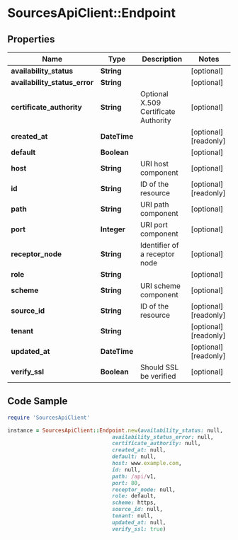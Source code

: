 # SourcesApiClient::Endpoint

## Properties

Name | Type | Description | Notes
------------ | ------------- | ------------- | -------------
**availability_status** | **String** |  | [optional] 
**availability_status_error** | **String** |  | [optional] 
**certificate_authority** | **String** | Optional X.509 Certificate Authority | [optional] 
**created_at** | **DateTime** |  | [optional] [readonly] 
**default** | **Boolean** |  | [optional] 
**host** | **String** | URI host component | [optional] 
**id** | **String** | ID of the resource | [optional] [readonly] 
**path** | **String** | URI path component | [optional] 
**port** | **Integer** | URI port component | [optional] 
**receptor_node** | **String** | Identifier of a receptor node | [optional] 
**role** | **String** |  | [optional] 
**scheme** | **String** | URI scheme component | [optional] 
**source_id** | **String** | ID of the resource | [optional] [readonly] 
**tenant** | **String** |  | [optional] [readonly] 
**updated_at** | **DateTime** |  | [optional] [readonly] 
**verify_ssl** | **Boolean** | Should SSL be verified | [optional] 

## Code Sample

```ruby
require 'SourcesApiClient'

instance = SourcesApiClient::Endpoint.new(availability_status: null,
                                 availability_status_error: null,
                                 certificate_authority: null,
                                 created_at: null,
                                 default: null,
                                 host: www.example.com,
                                 id: null,
                                 path: /api/v1,
                                 port: 80,
                                 receptor_node: null,
                                 role: default,
                                 scheme: https,
                                 source_id: null,
                                 tenant: null,
                                 updated_at: null,
                                 verify_ssl: true)
```


